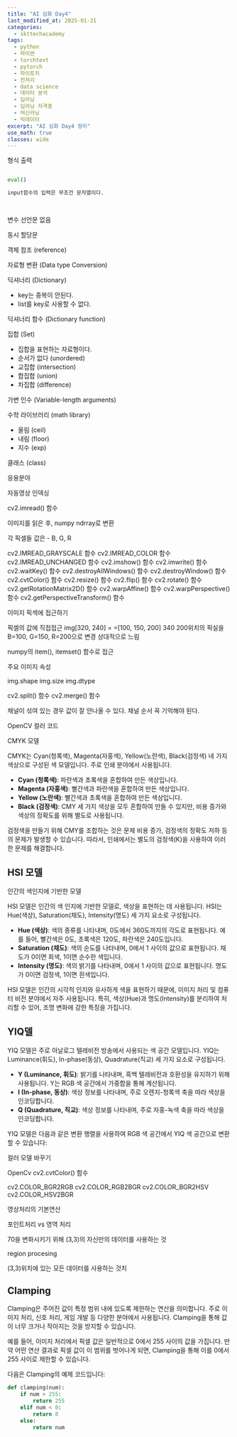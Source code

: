 ```yaml
---
title: "AI 심화 Day4"
last_modified_at: 2025-01-21
categories:
  - skttechacademy
tags:
  - python
  - 파이썬
  - torchtext
  - pytorch
  - 파이토치
  - 전처리
  - data science
  - 데이터 분석
  - 딥러닝
  - 딥러닝 자격증
  - 머신러닝
  - 빅데이터
excerpt: "AI 심화 Day4 정리"
use_math: true
classes: wide
---
```





형식 출력

```python

eval()

input함수의 입력은 무조건 문자열이다. 




```

변수 선언문 없음

동시 할당문

객체 참조 (reference)

자료형 변환 (Data type Conversion)

딕셔너리 (Dictionary)

- key는 중복이 안된다.
- list를 key로 사용할 수 없다.

딕셔너리 함수 (Dictionary function)

집합 (Set)

- 집합을 표현하는 자료형이다.
- 순서가 없다 (unordered)
- 교집합 (intersection)
- 합집합 (union)
- 차집합 (difference)

가변 인수 (Variable-length arguments)

수학 라이브러리 (math library)

- 올림 (ceil)
- 내림 (floor)
- 지수 (exp)

클래스 (class)

응용분야

자동영상 인덱싱

cv2.imread() 함수

이미지를 읽은 후, numpy ndrray로 변환

각 픽셀들 값은 - B, G, R

cv2.IMREAD_GRAYSCALE 함수
cv2.IMREAD_COLOR 함수
cv2.IMREAD_UNCHANGED 함수
cv2.imshow() 함수
cv2.imwrite() 함수
cv2.waitKey() 함수
cv2.destroyAllWindows() 함수
cv2.destroyWindow() 함수
cv2.cvtColor() 함수
cv2.resize() 함수
cv2.flip() 함수
cv2.rotate() 함수
cv2.getRotationMatrix2D() 함수
cv2.warpAffine() 함수
cv2.warpPerspective() 함수
cv2.getPerspectiveTransform() 함수

이미지 픽섹에 접근하기

픽셀의 값에 직접접근
img[320, 240] = =[100, 150, 200]
340 200위치의 픽실을 B=100, G=150, R=200으로 변경
상대적으로 느림

numpy의 item(), itemset() 함수로 접근

주요 이미지 속성

img.shape
img.size
img.dtype

cv2.split() 함수
cv2.merge() 함수

채널이 섞여 있는 경우 값이 잘 안나올 수 있다. 채널 순서 꼭 기억해야 된다.

OpenCV 컬러 코드

CMYK 모델

CMYK는 Cyan(청록색), Magenta(자홍색), Yellow(노란색), Black(검정색) 네 가지 색상으로 구성된 색 모델입니다. 주로 인쇄 분야에서 사용됩니다.

- **Cyan (청록색)**: 파란색과 초록색을 혼합하여 만든 색상입니다.
- **Magenta (자홍색)**: 빨간색과 파란색을 혼합하여 만든 색상입니다.
- **Yellow (노란색)**: 빨간색과 초록색을 혼합하여 만든 색상입니다.
- **Black (검정색)**: CMY 세 가지 색상을 모두 혼합하여 만들 수 있지만, 비용 증가와 색상의 정확도를 위해 별도로 사용됩니다.

검정색을 만들기 위해 CMY를 조합하는 것은 문제
비용 증가, 검정색의 정확도 저하 등의 문제가 발생할 수 있습니다. 따라서, 인쇄에서는 별도의 검정색(K)을 사용하여 이러한 문제를 해결합니다.

## HSI 모델

인간의 색인지에 기반한 모델

HSI 모델은 인간의 색 인지에 기반한 모델로, 색상을 표현하는 데 사용됩니다. HSI는 Hue(색상), Saturation(채도), Intensity(명도) 세 가지 요소로 구성됩니다.

- **Hue (색상)**: 색의 종류를 나타내며, 0도에서 360도까지의 각도로 표현됩니다. 예를 들어, 빨간색은 0도, 초록색은 120도, 파란색은 240도입니다.
- **Saturation (채도)**: 색의 순도를 나타내며, 0에서 1 사이의 값으로 표현됩니다. 채도가 0이면 회색, 1이면 순수한 색입니다.
- **Intensity (명도)**: 색의 밝기를 나타내며, 0에서 1 사이의 값으로 표현됩니다. 명도가 0이면 검정색, 1이면 흰색입니다.

HSI 모델은 인간의 시각적 인지와 유사하게 색을 표현하기 때문에, 이미지 처리 및 컴퓨터 비전 분야에서 자주 사용됩니다. 특히, 색상(Hue)과 명도(Intensity)를 분리하여 처리할 수 있어, 조명 변화에 강한 특징을 가집니다.

## YIQ델

YIQ 모델은 주로 아날로그 텔레비전 방송에서 사용되는 색 공간 모델입니다. YIQ는 Luminance(휘도), In-phase(동상), Quadrature(직교) 세 가지 요소로 구성됩니다.

- **Y (Luminance, 휘도)**: 밝기를 나타내며, 흑백 텔레비전과 호환성을 유지하기 위해 사용됩니다. Y는 RGB 색 공간에서 가중합을 통해 계산됩니다.
- **I (In-phase, 동상)**: 색상 정보를 나타내며, 주로 오렌지-청록색 축을 따라 색상을 인코딩합니다.
- **Q (Quadrature, 직교)**: 색상 정보를 나타내며, 주로 자홍-녹색 축을 따라 색상을 인코딩합니다.

YIQ 모델은 다음과 같은 변환 행렬을 사용하여 RGB 색 공간에서 YIQ 색 공간으로 변환할 수 있습니다:

컬러 모델 바꾸기

OpenCv
cv2.cvtColor() 함수

cv2.COLOR_BGR2RGB
cv2.COLOR_RGB2BGR
cv2.COLOR_BGR2HSV
cv2.COLOR_HSV2BGR

영상처리의 기본연산

포인트처리 vs 영역 처리

70을 변화시키기 위해 (3,3)의 자신만의 데이터를 사용하는 것

region procesing

(3,3)위치에 있는 모든 데이터를 사용하는 것치

## Clamping

Clamping은 주어진 값이 특정 범위 내에 있도록 제한하는 연산을 의미합니다. 주로 이미지 처리, 신호 처리, 게임 개발 등 다양한 분야에서 사용됩니다. Clamping을 통해 값이 너무 크거나 작아지는 것을 방지할 수 있습니다.

예를 들어, 이미지 처리에서 픽셀 값은 일반적으로 0에서 255 사이의 값을 가집니다. 만약 어떤 연산 결과로 픽셀 값이 이 범위를 벗어나게 되면, Clamping을 통해 이를 0에서 255 사이로 제한할 수 있습니다.

다음은 Clamping의 예제 코드입니다:

```python
def clamping(num):
    if num > 255:
        return 255
    elif num < 0:
        return 0
    else:
        return num
```

